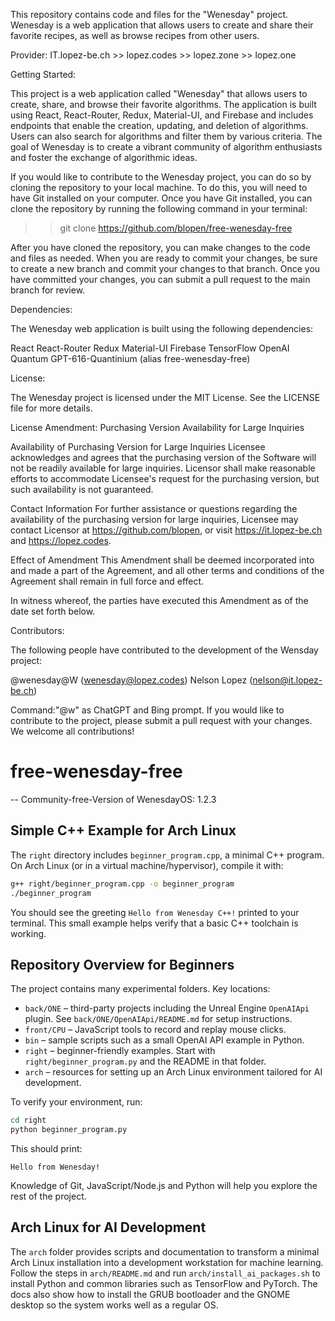 This repository contains code and files for the "Wenesday" project. Wenesday is a web application that allows users to create and share their favorite recipes, as well as browse recipes from other users.

Provider: IT.lopez-be.ch >> lopez.codes >> lopez.zone >> lopez.one

Getting Started:

This project is a web application called "Wenesday" that allows users to create, share, and browse their favorite algorithms. The application is built using React, React-Router, Redux, Material-UI, and Firebase and includes endpoints that enable the creation, updating, and deletion of algorithms. Users can also search for algorithms and filter them by various criteria. The goal of Wenesday is to create a vibrant community of algorithm enthusiasts and foster the exchange of algorithmic ideas.

If you would like to contribute to the Wenesday project, you can do so by cloning the repository to your local machine. To do this, you will need to have Git installed on your computer. Once you have Git installed, you can clone the repository by running the following command in your terminal:

>> git clone https://github.com/blopen/free-wenesday-free

After you have cloned the repository, you can make changes to the code and files as needed. When you are ready to commit your changes, be sure to create a new branch and commit your changes to that branch. Once you have committed your changes, you can submit a pull request to the main branch for review.

Dependencies:

The Wenesday web application is built using the following dependencies:

React
React-Router
Redux
Material-UI
Firebase
TensorFlow
OpenAI
Quantum
GPT-616-Quantinium (alias free-wenesday-free)

License:

The Wenesday project is licensed under the MIT License. See the LICENSE file for more details.

License Amendment: Purchasing Version Availability for Large Inquiries

Availability of Purchasing Version for Large Inquiries
Licensee acknowledges and agrees that the purchasing version of the Software will not be readily available for large inquiries. Licensor shall make reasonable efforts to accommodate Licensee's request for the purchasing version, but such availability is not guaranteed.

Contact Information
For further assistance or questions regarding the availability of the purchasing version for large inquiries, Licensee may contact Licensor at https://github.com/blopen, or visit https://it.lopez-be.ch and 
https://lopez.codes.

Effect of Amendment
This Amendment shall be deemed incorporated into and made a part of the Agreement, and all other terms and conditions of the Agreement shall remain in full force and effect.

In witness whereof, the parties have executed this Amendment as of the date set forth below.

Contributors:

The following people have contributed to the development of the Wensday project:

@wenesday@W (wenesday@lopez.codes) Nelson Lopez (nelson@it.lopez-be.ch)

Command:"@w" as ChatGPT and Bing prompt.
If you would like to contribute to the project, please submit a pull request with your changes. We welcome all contributions!
# free-wenesday-free
-- Community-free-Version of WenesdayOS: 1.2.3

## Simple C++ Example for Arch Linux

The `right` directory includes `beginner_program.cpp`, a minimal C++ program. On Arch Linux (or in a virtual machine/hypervisor), compile it with:

```bash
g++ right/beginner_program.cpp -o beginner_program
./beginner_program
```

You should see the greeting `Hello from Wenesday C++!` printed to your terminal. This small example helps verify that a basic C++ toolchain is working.

## Repository Overview for Beginners

The project contains many experimental folders. Key locations:

- `back/ONE` – third-party projects including the Unreal Engine `OpenAIApi` plugin. See `back/ONE/OpenAIApi/README.md` for setup instructions.
- `front/CPU` – JavaScript tools to record and replay mouse clicks.
- `bin` – sample scripts such as a small OpenAI API example in Python.
- `right` – beginner-friendly examples. Start with `right/beginner_program.py` and the README in that folder.
- `arch` – resources for setting up an Arch Linux environment tailored for AI development.

To verify your environment, run:

```bash
cd right
python beginner_program.py
```

This should print:

```
Hello from Wenesday!
```

Knowledge of Git, JavaScript/Node.js and Python will help you explore the rest of the project.

## Arch Linux for AI Development

The `arch` folder provides scripts and documentation to transform a minimal Arch Linux installation into a development workstation for machine learning. Follow the steps in `arch/README.md` and run `arch/install_ai_packages.sh` to install Python and common libraries such as TensorFlow and PyTorch. The docs also show how to install the GRUB bootloader and the GNOME desktop so the system works well as a regular OS.
